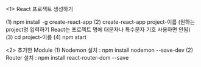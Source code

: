 <1> React 프로젝트 생성하기
 
(1) npm install -g create-react-app
(2) create-react-app project-이름 (원하는 project명 입력하기 React는 프로젝트 명에 대문자나 특수문자 기호 사용하면 안됨)
(3) cd project-이름
(4) npm start

<2> 추가한 Module
(1) Nodemon 설치 :  npm install nodemon --save-dev
(2) Router 설치  :  npm install react-router-dom --save